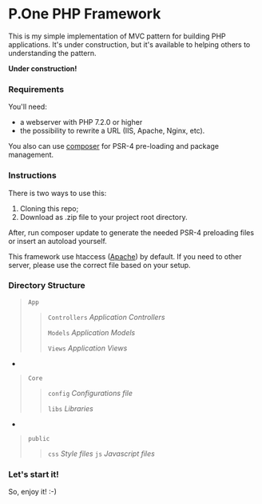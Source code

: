 # P.One PHP Framework
This is my simple implementation of MVC pattern for building PHP applications.
It's under construction, but it's available to helping others to understanding the pattern. 

**Under construction!**


### Requirements
You'll need:

- a webserver with PHP 7.2.0 or higher 
- the possibility to rewrite a URL (IIS, Apache, Nginx, etc). 

You also can use [composer](https://getcomposer.org/) for PSR-4 pre-loading and package management.

### Instructions
There is two ways to use this:

1. Cloning this repo;
2. Download as .zip file to your project root directory.

After, run composer update to generate the needed PSR-4 preloading files or insert an autoload yourself.

This framework use htaccess ([Apache](https://httpd.apache.org/)) by default. If you need to other server, please use the correct file based on your setup.

### Directory Structure

>`App`
>
>>`Controllers` *Application Controllers*
>>
>>`Models` *Application Models*
>>
>>`Views` *Application Views*
>
-
>`Core`
>
>>`config` *Configurations file*
>>
>>`libs` *Libraries*
>>
>
-
>`public`
>
>>`css` *Style files*
>>`js` *Javascript files*

### Let's start it!
So, enjoy it! :-)
